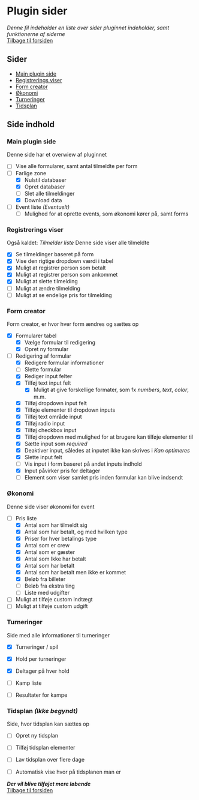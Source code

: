 # Plugin sider
*Denne fil indeholder en liste over sider pluginnet indeholder, samt funktionerne af siderne*
<br>[Tilbage til forsiden](/WPPlugin-HTXLan)

## Sider
- [Main plugin side](#main-plugin-side)
- [Registrerings viser](#registrerings-viser)
- [Form creator](#form-creator)
- [Økonomi](#økonomi-ikke-begyndt)
- [Turneringer](#turneringer-ikke-begyndt)
- [Tidsplan](#tidsplan-ikke-begyndt)

## Side indhold
### Main plugin side
Denne side har et overwiew af pluginnet

- [ ] Vise alle formularer, samt antal tilmeldte per form
- [ ] Farlige zone
  - [x] Nulstil databaser
  - [x] Opret databaser
  - [ ] Slet alle tilmeldinger
  - [x] Download data
- [ ] Event liste *(Eventuelt)*
  - [ ] Mulighed for at oprette events, som økonomi kører på, samt forms

### Registrerings viser
Også kaldet: *Tilmelder liste*
Denne side viser alle tilmeldte
- [x] Se tilmeldinger baseret på form
- [x] Vise den rigtige dropdown værdi i tabel
- [x] Muligt at registrer person som betalt
- [x] Muligt at registrer person som ankommet
- [x] Muligt at slette tilmelding
- [ ] Muligt at ændre tilmelding
- [ ] Muligt at se endelige pris for tilmelding

### Form creator
Form creator, er hvor hver form ændres og sættes op
- [x] Formularer tabel
  - [x] Vælge formular til redigering
  - [x] Opret ny formular
- [ ] Redigering af formular
  - [x] Redigere formular informationer
  - [ ] Slette formular
  - [x] Rediger input felter
  - [x] Tilføj text input felt
    - [x] Muligt at give forskellige formater, som fx *numbers*, *text*, *color*, m.m.
  - [x] Tilføj dropdown input felt
  - [x] Tilføje elementer til dropdown inputs
  - [x] Tilføj text område input
  - [x] Tilføj radio input
  - [x] Tilføj checkbox input
  - [x] Tilføj dropdown med mulighed for at brugere kan tilføje elementer til
  - [x] Sætte input som *required*
  - [x] Deaktiver input, således at inputet ikke kan skrives i *Kan optimeres*
  - [x] Slette input felt
  - [ ] Vis input i form baseret på andet inputs indhold
  - [x] Input påvirker pris for deltager
  - [ ] Element som viser samlet pris inden formular kan blive indsendt

### Økonomi
Denne side viser økonomi for event
- [ ] Pris liste
  - [x] Antal som har tilmeldt sig
  - [x] Antal som har betalt, og med hvilken type
  - [x] Priser for hver betalings type
  - [x] Antal som er crew
  - [x] Antal som er gæster
  - [x] Antal som Ikke har betalt
  - [x] Antal som har betalt
  - [x] Antal som har betalt men ikke er kommet
  - [x] Beløb fra billeter
  - [ ] Beløb fra ekstra ting
  - [ ] Liste med udgifter
- [ ] Muligt at tilføje custom indtægt
- [ ] Muligt at tilføje custom udgift

### Turneringer
Side med alle informationer til turneringer
- [x] Turneringer / spil
- [x] Hold per turneringer
- [x] Deltager på hver hold

- [ ] Kamp liste
- [ ] Resultater for kampe

### Tidsplan *(Ikke begyndt)*
Side, hvor tidsplan kan sættes op
- [ ] Opret ny tidsplan
- [ ] Tilføj tidsplan elementer
- [ ] Lav tidsplan over flere dage
- [ ] Automatisk vise hvor på tidsplanen man er



***Der vil blive tilføjet mere løbende***
<br>[Tilbage til forsiden](/WPPlugin-HTXLan)
